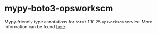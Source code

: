 # mypy-boto3-opsworkscm

Mypy-friendly type annotations for `boto3` 1.10.25 `opsworkscm` service.
More information can be found [here](https://github.com/vemel/mypy_boto3).